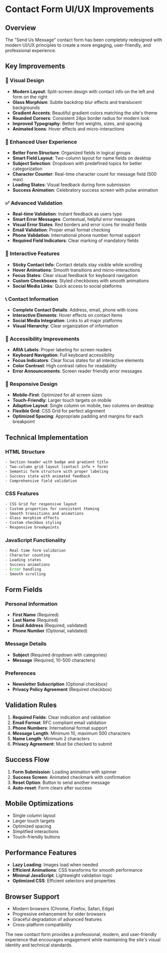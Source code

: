 # Contact Form UI/UX Improvements

## Overview
The "Send Us Message" contact form has been completely redesigned with modern UI/UX principles to create a more engaging, user-friendly, and professional experience.

## Key Improvements

### 🎨 Visual Design
- **Modern Layout**: Split-screen design with contact info on the left and form on the right
- **Glass Morphism**: Subtle backdrop blur effects and translucent backgrounds
- **Gradient Accents**: Beautiful gradient colors matching the site's theme
- **Rounded Corners**: Consistent 24px border radius for modern look
- **Improved Typography**: Better font weights, sizes, and spacing
- **Animated Icons**: Hover effects and micro-interactions

### 📱 Enhanced User Experience
- **Better Form Structure**: Organized fields in logical groups
- **Smart Field Layout**: Two-column layout for name fields on desktop
- **Subject Selection**: Dropdown with predefined topics for better categorization
- **Character Counter**: Real-time character count for message field (500 max)
- **Loading States**: Visual feedback during form submission
- **Success Animation**: Celebratory success screen with pulse animation

### ✅ Advanced Validation
- **Real-time Validation**: Instant feedback as users type
- **Smart Error Messages**: Contextual, helpful error messages
- **Visual Error States**: Red borders and error icons for invalid fields
- **Email Validation**: Proper email format checking
- **Phone Validation**: International phone number format support
- **Required Field Indicators**: Clear marking of mandatory fields

### 🔧 Interactive Features
- **Sticky Contact Info**: Contact details stay visible while scrolling
- **Hover Animations**: Smooth transitions and micro-interactions
- **Focus States**: Clear visual feedback for keyboard navigation
- **Custom Checkboxes**: Styled checkboxes with smooth animations
- **Social Media Links**: Quick access to social platforms

### 📞 Contact Information
- **Complete Contact Details**: Address, email, phone with icons
- **Interactive Elements**: Hover effects on contact items
- **Social Media Integration**: Links to all major platforms
- **Visual Hierarchy**: Clear organization of information

### 🎯 Accessibility Improvements
- **ARIA Labels**: Proper labeling for screen readers
- **Keyboard Navigation**: Full keyboard accessibility
- **Focus Indicators**: Clear focus states for all interactive elements
- **Color Contrast**: High contrast ratios for readability
- **Error Announcements**: Screen reader friendly error messages

### 📱 Responsive Design
- **Mobile-First**: Optimized for all screen sizes
- **Touch-Friendly**: Larger touch targets on mobile
- **Adaptive Layout**: Single column on mobile, two columns on desktop
- **Flexible Grid**: CSS Grid for perfect alignment
- **Optimized Spacing**: Appropriate padding and margins for each breakpoint

## Technical Implementation

### HTML Structure
```html
- Section header with badge and gradient title
- Two-column grid layout (contact info + form)
- Semantic form structure with proper labeling
- Success state with animated feedback
- Comprehensive field validation
```

### CSS Features
```css
- CSS Grid for responsive layout
- Custom properties for consistent theming
- Smooth transitions and animations
- Glass morphism effects
- Custom checkbox styling
- Responsive breakpoints
```

### JavaScript Functionality
```javascript
- Real-time form validation
- Character counting
- Loading states
- Success animations
- Error handling
- Smooth scrolling
```

## Form Fields

### Personal Information
- **First Name** (Required)
- **Last Name** (Required)
- **Email Address** (Required, validated)
- **Phone Number** (Optional, validated)

### Message Details
- **Subject** (Required dropdown with categories)
- **Message** (Required, 10-500 characters)

### Preferences
- **Newsletter Subscription** (Optional checkbox)
- **Privacy Policy Agreement** (Required checkbox)

## Validation Rules

1. **Required Fields**: Clear indication and validation
2. **Email Format**: RFC compliant email validation
3. **Phone Numbers**: International format support
4. **Message Length**: Minimum 10, maximum 500 characters
5. **Name Length**: Minimum 2 characters
6. **Privacy Agreement**: Must be checked to submit

## Success Flow

1. **Form Submission**: Loading animation with spinner
2. **Success Screen**: Animated checkmark with confirmation
3. **Reset Option**: Button to send another message
4. **Auto-reset**: Form clears after success

## Mobile Optimizations

- Single column layout
- Larger touch targets
- Optimized spacing
- Simplified interactions
- Touch-friendly buttons

## Performance Features

- **Lazy Loading**: Images load when needed
- **Efficient Animations**: CSS transforms for smooth performance
- **Minimal JavaScript**: Lightweight validation logic
- **Optimized CSS**: Efficient selectors and properties

## Browser Support

- Modern browsers (Chrome, Firefox, Safari, Edge)
- Progressive enhancement for older browsers
- Graceful degradation of advanced features
- Cross-platform compatibility

The new contact form provides a professional, modern, and user-friendly experience that encourages engagement while maintaining the site's visual identity and technical standards.